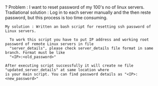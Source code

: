 ? Problem : I want to reset password of my 100's no of linux servers.                                                                 
  Tradiational solution : Log in to each server manually and the then reste password, but this process is too time consuming.

    My solution : Written an bash script for resetting ssh password of Linux servers.

      To work this script you have to put IP address and working root password of remote Linux servers in file 
      "server_details", please check server_details file format in same branch. Format must be like 
      "<IP>:<old_password>"

    After executing script successfully it will create ne file "updated_server_details" at same location where 
    is your main script. You can find password details as "<IP>:<new_password>"

